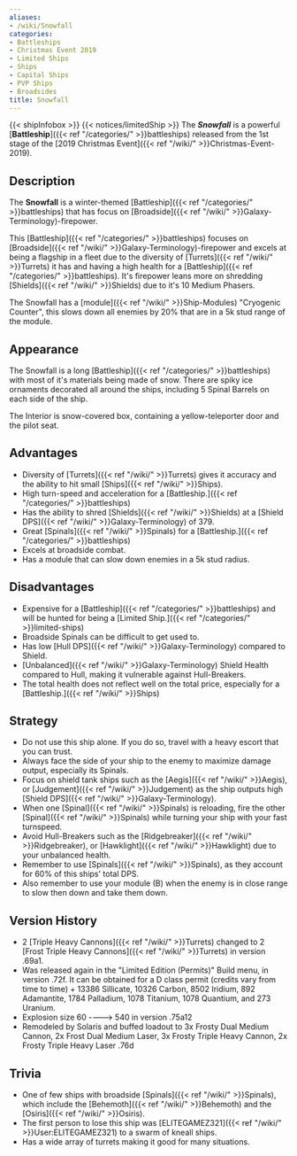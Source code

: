 ```yaml
---
aliases:
- /wiki/Snowfall
categories:
- Battleships
- Christmas Event 2019
- Limited Ships
- Ships
- Capital Ships
- PVP Ships
- Broadsides
title: Snowfall
---
```


{{< shipInfobox >}} {{< notices/limitedShip >}} The **_Snowfall_** is a powerful [**Battleship**]({{< ref "/categories/" >}}battleships) released from the 1st stage of the [2019 Christmas Event]({{< ref "/wiki/" >}}Christmas-Event-2019). 

## Description

The **Snowfall** is a winter-themed [Battleship]({{< ref "/categories/" >}}battleships) that has focus on [Broadside]({{< ref "/wiki/" >}}Galaxy-Terminology)-firepower.

This [Battleship]({{< ref "/categories/" >}}battleships) focuses on [Broadside]({{< ref "/wiki/" >}}Galaxy-Terminology)-firepower and excels at being a flagship in a fleet due to the diversity of [Turrets]({{< ref "/wiki/" >}}Turrets) it has and having a high health for a [Battleship]({{< ref "/categories/" >}}battleships). It's firepower leans more on shredding [Shields]({{< ref "/wiki/" >}}Shields) due to it's 10 Medium Phasers.

The Snowfall has a [module]({{< ref "/wiki/" >}}Ship-Modules) "Cryogenic Counter", this slows down all enemies by 20% that are in a 5k stud range of the module.

## Appearance

The Snowfall is a long [Battleship]({{< ref "/categories/" >}}battleships) with most of it's materials being made of snow. There are spiky ice ornaments decorated all around the ships, including 5 Spinal Barrels on each side of the ship.

The Interior is snow-covered box, containing a yellow-teleporter door and the pilot seat.

## Advantages

- Diversity of [Turrets]({{< ref "/wiki/" >}}Turrets) gives it accuracy and the ability to hit small [Ships]({{< ref "/wiki/" >}}Ships).
- High turn-speed and acceleration for a [Battleship.]({{< ref "/categories/" >}}battleships)
- Has the ability to shred [Shields]({{< ref "/wiki/" >}}Shields) at a [Shield DPS]({{< ref "/wiki/" >}}Galaxy-Terminology) of 379.
- Great [Spinals]({{< ref "/wiki/" >}}Spinals) for a [Battleship.]({{< ref "/categories/" >}}battleships)
- Excels at broadside combat.
- Has a module that can slow down enemies in a 5k stud radius.

## Disadvantages

- Expensive for a [Battleship]({{< ref "/categories/" >}}battleships) and will be hunted for being a [Limited Ship.]({{< ref "/categories/" >}}limited-ships)
- Broadside Spinals can be difficult to get used to.
- Has low [Hull DPS]({{< ref "/wiki/" >}}Galaxy-Terminology) compared to Shield.
- [Unbalanced]({{< ref "/wiki/" >}}Galaxy-Terminology) Shield Health compared to Hull, making it vulnerable against Hull-Breakers.
- The total health does not reflect well on the total price, especially for a [Battleship.]({{< ref "/wiki/" >}}Ships)

## Strategy

- Do not use this ship alone. If you do so, travel with a heavy escort that you can trust.
- Always face the side of your ship to the enemy to maximize damage output, especially its Spinals.
- Focus on shield tank ships such as the [Aegis]({{< ref "/wiki/" >}}Aegis), or [Judgement]({{< ref "/wiki/" >}}Judgement) as the ship outputs high [Shield DPS]({{< ref "/wiki/" >}}Galaxy-Terminology).
- When one [Spinal]({{< ref "/wiki/" >}}Spinals) is reloading, fire the other [Spinal]({{< ref "/wiki/" >}}Spinals) while turning your ship with your fast turnspeed.
- Avoid Hull-Breakers such as the [Ridgebreaker]({{< ref "/wiki/" >}}Ridgebreaker), or [Hawklight]({{< ref "/wiki/" >}}Hawklight) due to your unbalanced health.
- Remember to use [Spinals]({{< ref "/wiki/" >}}Spinals), as they account for 60% of this ships' total DPS.
- Also remember to use your module (B) when the enemy is in close range to slow then down and take them down.

## Version History 

- 2 [Triple Heavy Cannons]({{< ref "/wiki/" >}}Turrets) changed to 2 [Frost Triple Heavy Cannons]({{< ref "/wiki/" >}}Turrets) in version .69a1.
- Was released again in the "Limited Edition (Permits)" Build menu, in version .72f. It can be obtained for a D class permit (credits vary from time to time) + 13386 Sillicate, 10326 Carbon, 8502 Iridium, 892 Adamantite, 1784 Palladium, 1078 Titanium, 1078 Quantium, and 273 Uranium.
- Explosion size 60 ----> 540 in version .75a12
- Remodeled by Solaris and buffed loadout to 3x Frosty Dual Medium Cannon, 2x Frost Dual Medium Laser, 3x Frosty Triple Heavy Cannon, 2x Frosty Triple Heavy Laser .76d

## Trivia

- One of few ships with broadside [Spinals]({{< ref "/wiki/" >}}Spinals), which include the [Behemoth]({{< ref "/wiki/" >}}Behemoth) and the [Osiris]({{< ref "/wiki/" >}}Osiris).
- The first person to lose this ship was [ELITEGAMEZ321]({{< ref "/wiki/" >}}User:ELITEGAMEZ321) to a swarm of kneall ships.
- Has a wide array of turrets making it good for many situations.